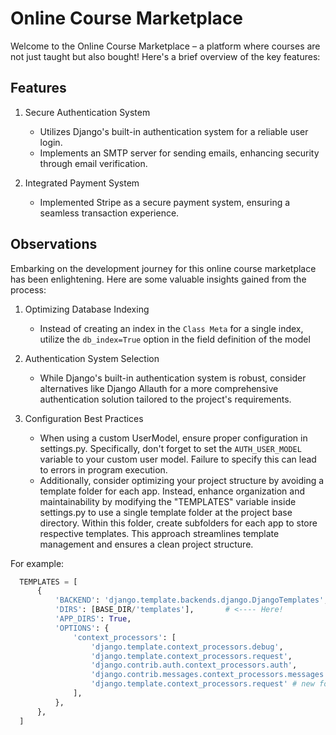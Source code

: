 # Online Course Marketplace

Welcome to the Online Course Marketplace – a platform where courses are not just taught but also bought! Here's a brief overview of the key features:

## Features

1. Secure Authentication System
   - Utilizes Django's built-in authentication system for a reliable user login.
   - Implements an SMTP server for sending emails, enhancing security through email verification.

2. Integrated Payment System
   - Implemented Stripe as a secure payment system, ensuring a seamless transaction experience.


## Observations

Embarking on the development journey for this online course marketplace has been enlightening. Here are some valuable insights gained from the process:

1. Optimizing Database Indexing
   - Instead of creating an index in the `Class Meta` for a single index, utilize the `db_index=True` option in the field definition of the model


2. Authentication System Selection
   - While Django's built-in authentication system is robust, consider alternatives like Django Allauth for a more comprehensive authentication solution tailored to the project's requirements.

  
3. Configuration Best Practices
   - When using a custom UserModel, ensure proper configuration in settings.py. Specifically, don't forget to set the `AUTH_USER_MODEL` variable to your custom user model. Failure to specify this can lead to errors in program execution.
   - Additionally, consider optimizing your project structure by avoiding a template folder for each app. Instead, enhance organization and maintainability by modifying the "TEMPLATES" variable inside settings.py to use a single template folder at the project base directory.
     Within this folder, create subfolders for each app to store respective templates. This approach streamlines template management and ensures a clean project structure.

For example:

```python
  TEMPLATES = [
      {
          'BACKEND': 'django.template.backends.django.DjangoTemplates',
          'DIRS': [BASE_DIR/'templates'],       # <---- Here!
          'APP_DIRS': True,
          'OPTIONS': {
              'context_processors': [
                  'django.template.context_processors.debug',
                  'django.template.context_processors.request',
                  'django.contrib.auth.context_processors.auth',
                  'django.contrib.messages.context_processors.messages',
                  'django.template.context_processors.request' # new for allauth
              ],
          },
      },
  ]
```
